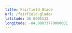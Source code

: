 ```yaml
---
title: Fairfield Glade
url: /fairfield-glade/
latitude: 36.0005132
longitude: -84.88873770000001
---
```

